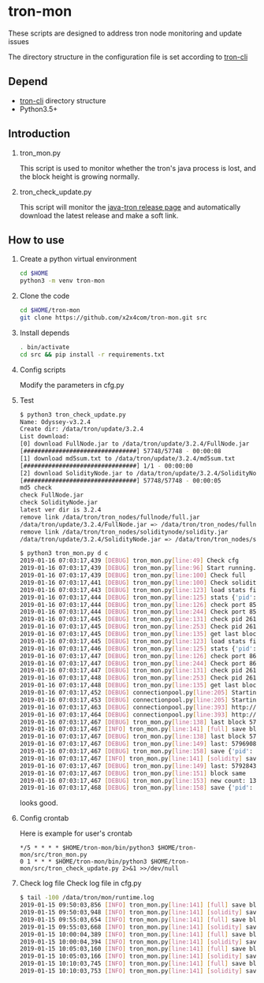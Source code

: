 # tron-mon

These scripts are designed to address tron node monitoring and update issues

The directory structure in the configuration file is set according to [tron-cli](https://github.com/tronprotocol/tron-cli)

## Depend

- [tron-cli](https://github.com/tronprotocol/tron-cli) directory structure 
- Python3.5+

## Introduction
1. tron_mon.py
   
   This script is used to monitor whether the tron's java process is lost, and the block height is growing normally.

2. tron_check_update.py

   This script will monitor the [java-tron release page](https://github.com/tronprotocol/java-tron/releases) and automatically download the latest release and make a soft link.

## How to use
1. Create a python virtual environment
   ```bash
   cd $HOME
   python3 -m venv tron-mon
   ```

2. Clone the code
   ```bash
   cd $HOME/tron-mon
   git clone https://github.com/x2x4com/tron-mon.git src
   ```

3. Install depends
   ```bash
   . bin/activate
   cd src && pip install -r requirements.txt
   ```

4. Config scripts

   Modify the parameters in cfg.py

5. Test
   ```bash
   $ python3 tron_check_update.py
   Name: Odyssey-v3.2.4
   Create dir: /data/tron/update/3.2.4
   List download:
   [0] download FullNode.jar to /data/tron/update/3.2.4/FullNode.jar
   [################################] 57748/57748 - 00:00:08
   [1] download md5sum.txt to /data/tron/update/3.2.4/md5sum.txt
   [################################] 1/1 - 00:00:00
   [2] download SolidityNode.jar to /data/tron/update/3.2.4/SolidityNode.jar
   [################################] 57748/57748 - 00:00:05
   md5 check
   check FullNode.jar
   check SolidityNode.jar
   latest ver dir is 3.2.4
   remove link /data/tron/tron_nodes/fullnode/full.jar
   /data/tron/update/3.2.4/FullNode.jar => /data/tron/tron_nodes/fullnode/full.jar
   remove link /data/tron/tron_nodes/soliditynode/solidity.jar
   /data/tron/update/3.2.4/SolidityNode.jar => /data/tron/tron_nodes/soliditynode/solidity.jar
   ```
   ```bash
   $ python3 tron_mon.py d c
   2019-01-16 07:03:17,439 [DEBUG] tron_mon.py[line:49] Check cfg
   2019-01-16 07:03:17,439 [DEBUG] tron_mon.py[line:96] Start running...
   2019-01-16 07:03:17,439 [DEBUG] tron_mon.py[line:100] Check full
   2019-01-16 07:03:17,441 [DEBUG] tron_mon.py[line:100] Check solidity
   2019-01-16 07:03:17,443 [DEBUG] tron_mon.py[line:123] load stats file
   2019-01-16 07:03:17,444 [DEBUG] tron_mon.py[line:125] stats {'pid': 2611, 'block': {'last': 5796907, 'count': 6, 'tron_api_last': 0}}
   2019-01-16 07:03:17,444 [DEBUG] tron_mon.py[line:126] check port 8500
   2019-01-16 07:03:17,444 [DEBUG] tron_mon.py[line:244] Check port 8500
   2019-01-16 07:03:17,445 [DEBUG] tron_mon.py[line:131] check pid 2611
   2019-01-16 07:03:17,445 [DEBUG] tron_mon.py[line:253] Check pid 2611
   2019-01-16 07:03:17,445 [DEBUG] tron_mon.py[line:135] get last block
   2019-01-16 07:03:17,445 [DEBUG] tron_mon.py[line:123] load stats file
   2019-01-16 07:03:17,446 [DEBUG] tron_mon.py[line:125] stats {'pid': 2612, 'block': {'last': 5792843, 'count': 12, 'tron_api_last': 0}}
   2019-01-16 07:03:17,447 [DEBUG] tron_mon.py[line:126] check port 8600
   2019-01-16 07:03:17,447 [DEBUG] tron_mon.py[line:244] Check port 8600
   2019-01-16 07:03:17,447 [DEBUG] tron_mon.py[line:131] check pid 2612
   2019-01-16 07:03:17,448 [DEBUG] tron_mon.py[line:253] Check pid 2612
   2019-01-16 07:03:17,448 [DEBUG] tron_mon.py[line:135] get last block
   2019-01-16 07:03:17,452 [DEBUG] connectionpool.py[line:205] Starting new HTTP connection (1): 127.0.0.1:8500
   2019-01-16 07:03:17,453 [DEBUG] connectionpool.py[line:205] Starting new HTTP connection (1): 127.0.0.1:8600
   2019-01-16 07:03:17,463 [DEBUG] connectionpool.py[line:393] http://127.0.0.1:8500 "GET /wallet/getnowblock HTTP/1.1" 200 None
   2019-01-16 07:03:17,464 [DEBUG] connectionpool.py[line:393] http://127.0.0.1:8600 "GET /walletsolidity/getnowblock HTTP/1.1" 200 None
   2019-01-16 07:03:17,467 [DEBUG] tron_mon.py[line:138] last block 5796908
   2019-01-16 07:03:17,467 [INFO] tron_mon.py[line:141] [full] save block 5796908
   2019-01-16 07:03:17,467 [DEBUG] tron_mon.py[line:138] last block 5792843
   2019-01-16 07:03:17,467 [DEBUG] tron_mon.py[line:149] last: 5796908, save: 5796907
   2019-01-16 07:03:17,467 [DEBUG] tron_mon.py[line:158] save {'pid': 2611, 'block': {'last': 5796908, 'count': 0, 'tron_api_last': 0}}
   2019-01-16 07:03:17,467 [INFO] tron_mon.py[line:141] [solidity] save block 5792843
   2019-01-16 07:03:17,467 [DEBUG] tron_mon.py[line:149] last: 5792843, save: 5792843
   2019-01-16 07:03:17,467 [DEBUG] tron_mon.py[line:151] block same
   2019-01-16 07:03:17,467 [DEBUG] tron_mon.py[line:153] new count: 13
   2019-01-16 07:03:17,468 [DEBUG] tron_mon.py[line:158] save {'pid': 2612, 'block': {'last': 5792843, 'count': 13, 'tron_api_last': 0}}

   ``` 
   
   looks good.

6. Config crontab

   Here is example for user's crontab
   
   ```
   */5 * * * * $HOME/tron-mon/bin/python3 $HOME/tron-mon/src/tron_mon.py
   0 1 * * * $HOME/tron-mon/bin/python3 $HOME/tron-mon/src/tron_check_update.py 2>&1 >>/dev/null
   ```

7. Check log file
   Check log file in cfg.py
   ```bash
   $ tail -100 /data/tron/mon/runtime.log
   2019-01-15 09:50:03,856 [INFO] tron_mon.py[line:141] [full] save block 5792073
   2019-01-15 09:50:03,948 [INFO] tron_mon.py[line:141] [solidity] save block 5792054
   2019-01-15 09:55:03,654 [INFO] tron_mon.py[line:141] [full] save block 5792142
   2019-01-15 09:55:03,668 [INFO] tron_mon.py[line:141] [solidity] save block 5792121
   2019-01-15 10:00:04,389 [INFO] tron_mon.py[line:141] [full] save block 5792210
   2019-01-15 10:00:04,394 [INFO] tron_mon.py[line:141] [solidity] save block 5792191
   2019-01-15 10:05:03,160 [INFO] tron_mon.py[line:141] [full] save block 5792276
   2019-01-15 10:05:03,166 [INFO] tron_mon.py[line:141] [solidity] save block 5792256
   2019-01-15 10:10:03,745 [INFO] tron_mon.py[line:141] [full] save block 5792332
   2019-01-15 10:10:03,753 [INFO] tron_mon.py[line:141] [solidity] save block 5792313
   ```
